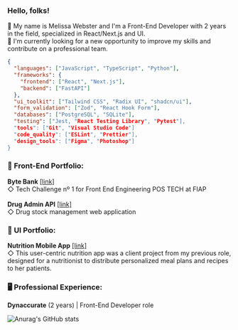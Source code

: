 ### Hello, folks! 
:ear_of_rice: My name is Melissa Webster and I'm a Front-End Developer with 2 years in the field, specialized in React/Next.js and UI. <br />
:telescope: I'm currently looking for a new opportunity to improve my skills and contribute on a professional team.

```json
{
  "languages": ["JavaScript", "TypeScript", "Python"],
  "frameworks": {
    "frontend": ["React", "Next.js"],
    "backend": ["FastAPI"]
  },
  "ui_toolkit": ["Tailwind CSS", "Radix UI", "shadcn/ui"],
  "form_validation": ["Zod", "React Hook Form"],
  "databases": ["PostgreSQL", "SQLite"],
  "testing": ["Jest, "React Testing Library", "Pytest"],
  "tools": ["Git", "Visual Studio Code"]
  "code_quality": ["ESLint", "Prettier"],
  "design_tools": ["Figma", "Photoshop"]
}
```
### :rice_scene: Front-End Portfolio:
__Byte Bank__ <a href="https://github.com/melissawebster/bytebank" target="_blank">[link]</a><br>
◇ Tech Challenge nº 1 for Front End Engineering POS TECH at FIAP<br><br>
__Drug Admin API__ <a href="https://github.com/melissawebster/drug-admin-api" target="_blank">[link]</a><br>
◇ Drug stock management web application


### :art: UI Portfolio:
__Nutrition Mobile App__ <a href="https://embed.figma.com/proto/fE8xTzFuvoipGYZ7ZSqtYf/Nutrition-App?page-id=0%3A1&node-id=194-1851&p=f&viewport=2063%2C852%2C0.42&scaling=scale-down&content-scaling=fixed&starting-point-node-id=165%3A506&embed-host=share" target="_blank">[link]</a> <br>
◇ This user-centric nutrition app was a client project from my previous role, designed for a nutritionist to distribute personalized meal plans and recipes to her patients.

### 🖥️ Professional Experience:
__Dynaccurate__ (2 years) | Front-End Developer role

![Anurag's GitHub stats](https://github-readme-stats.vercel.app/api?username=melissawebster&show_icons=true&theme=prussian)<p></p>


